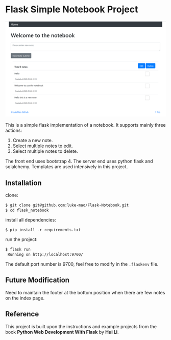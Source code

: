 # Flask Simple Notebook Project

![front page screenshot](./other/1.png)

This is a simple flask implementation of a notebook. It supports mainly three actions:

1. Create a new note.
2. Select multiple notes to edit.
3. Select multiple notes to delete. 

The front end uses bootstrap 4. The server end uses python flask and sqlalchemy. Templates are used intensively in this project. 

## Installation

clone: 
```
$ git clone git@github.com:luke-mao/Flask-Notebook.git
$ cd flask_notebook
```

install all dependencies:
```
$ pip install -r requirements.txt
```

run the project:
```
$ flask run
 Running on http://localhost:9700/
```

The default port number is 9700, feel free to modify in the `.flaskenv` file. 

## Future Modification

Need to maintain the footer at the bottom position when there are few notes on the index page. 

## Reference

This project is built upon the instructions and example projects from the book **Python Web Development With Flask** by **Hui Li**.

